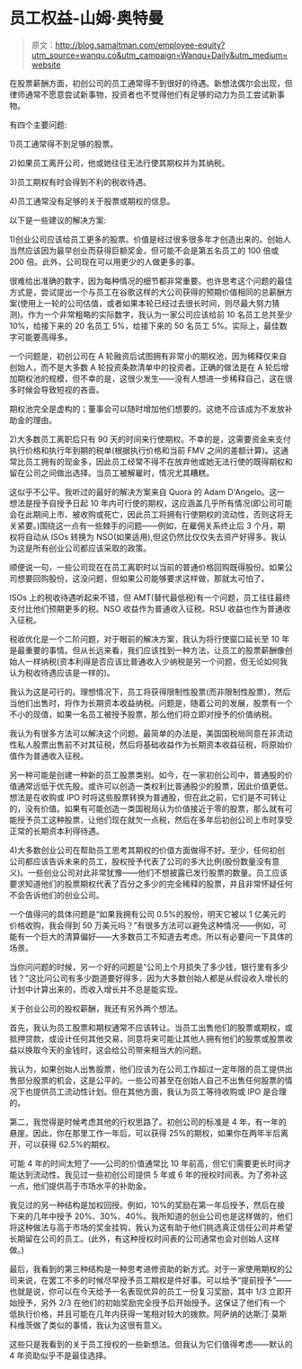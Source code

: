 # 员工权益-山姆·奥特曼

> 原文：<http://blog.samaltman.com/employee-equity?utm_source=wanqu.co&utm_campaign=Wanqu+Daily&utm_medium=website>

在股票薪酬方面，初创公司的员工通常得不到很好的待遇。新想法偶尔会出现，但律师通常不愿意尝试新事物，投资者也不觉得他们有足够的动力为员工尝试新事物。

有四个主要问题:

1)员工通常得不到足够的股票。

2)如果员工离开公司，他或她往往无法行使其期权并为其纳税。

3)员工期权有时会得到不利的税收待遇。

4)员工通常没有足够的关于股票或期权的信息。

以下是一些建议的解决方案:

1)创业公司应该给员工更多的股票。价值是经过很多很多年才创造出来的。创始人当然应该因为最早创业而获得巨额奖金，但可能不会是第五名员工的 100 倍或 200 倍。此外，公司现在可以用更少的人做更多的事。

很难给出准确的数字，因为每种情况的细节都非常重要。也许思考这个问题的最佳方式是，尝试提出一个与员工在谷歌这样的大公司获得的预期价值相同的总薪酬方案(使用上一轮的公司估值，或者如果本轮已经过去很长时间，则尽最大努力猜测)。作为一个非常粗略的实际数字，我认为一家公司应该给前 10 名员工总共至少 10%，给接下来的 20 名员工 5%，给接下来的 50 名员工 5%。实际上，最佳数字可能要高得多。

一个问题是，初创公司在 A 轮融资后试图拥有非常小的期权池，因为稀释仅来自创始人，而不是大多数 A 轮投资条款清单中的投资者。正确的做法是在 A 轮后增加期权池的规模，但不幸的是，这很少发生——没有人想进一步稀释自己，这在很多时候会导致短视的吝啬。

期权池完全是虚构的；董事会可以随时增加他们想要的。这绝不应该成为不发放补助金的理由。

2)大多数员工离职后只有 90 天的时间来行使期权。不幸的是，这需要资金来支付执行价格和执行年到期的税单(根据执行价格和当前 FMV 之间的差额计算)。这通常比员工拥有的现金多，因此员工经常不得不在放弃他或她无法行使的既得期权和留在公司之间做出选择。当员工被解雇时，情况尤其糟糕。

这似乎不公平。我听过的最好的解决方案来自 Quora 的 Adam D'Angelo。这一想法是授予自授予日起 10 年内可行使的期权，这应涵盖几乎所有情况(即公司可能会在此期间上市、被收购或死亡，因此员工将拥有行使期权的流动性，否则这将无关紧要。)围绕这一点有一些棘手的问题——例如，在雇佣关系终止后 3 个月，期权将自动从 ISOs 转换为 NSO(如果适用),但这仍然比仅仅失去资产好得多。我认为这是所有创业公司都应该采取的政策。

顺便说一句，一些公司现在在员工离职时以当前的普通价格回购既得股份。如果公司想要回购股份，这没问题，但如果公司能够要求这样做，那就太可怕了。

ISOs 上的税收待遇听起来不错，但 AMT(替代最低税)有一个问题，员工往往最终支付比他们预期更多的税。NSO 收益作为普通收入征税。RSU 收益也作为普通收入征税。

税收优化是一个二阶问题，对于眼前的解决方案，我认为将行使窗口延长至 10 年是最重要的事情。但从长远来看，我们应该找到一种方法，让员工的股票薪酬像创始人一样纳税(资本利得是否应该比普通收入少纳税是另一个问题，但无论如何我认为税收待遇应该是一样的)。

我认为这是可行的。理想情况下，员工将获得限制性股票(而非限制性股票)，然后当他们出售时，将作为长期资本收益纳税。问题是，随着公司的发展，股票有一个不小的现值，如果一名员工被授予股票，那么他们将立即对授予的价值纳税。

我认为有很多方法可以解决这个问题。最简单的办法是，美国国税局同意在非流动性私人股票出售前不对其征税，然后将基础收益作为长期资本收益征税，将原始价值作为普通收入征税。

另一种可能是创建一种新的员工股票类别。如今，在一家初创公司中，普通股的价值通常远低于优先股。或许可以创造一类权利比普通股少的股票，因此价值更低。想法是在收购或 IPO 时将这些股票转换为普通股，但在此之前，它们是不可转让的，没有价值。如果有可能创造一类国税局认为价值接近于零的股票，那么就有可能授予员工这种股票，让他们现在就欠一点税，然后在多年后初创公司上市时享受正常的长期资本利得待遇。

4)大多数创业公司在帮助员工思考其期权的价值方面做得不好。至少，任何初创公司都应该告诉未来的员工，股权授予代表了公司的多大比例(股份数量没有意义)。一些创业公司对此非常犹豫——他们不想披露已发行股票的数量。员工应该要求知道他们的股票期权代表了百分之多少的完全稀释的股票，并且非常怀疑任何不会告诉他们的创业公司。

一个值得问的具体问题是“如果我拥有公司 0.5%的股份，明天它被以 1 亿美元的价格收购，我会得到 50 万美元吗？”有很多方法可以避免这种情况——例如，可能有一个巨大的清算偏好——大多数员工不知道去考虑。所以有必要问一下具体的场景。

当你问问题的时候，另一个好的问题是“公司上个月损失了多少钱，银行里有多少钱？”这比问公司有多少跑道要好得多，因为大多数创始人都是从假设收入增长的计划中计算出来的，而收入增长并不总是能实现。

关于创业公司的股权薪酬，我还有另外两个想法。

首先，我认为员工股票和期权通常不应该转让。当员工出售他们的股票或期权，或抵押贷款，或设计任何其他交易，同意将来可能让其他人拥有他们的股票或股票收益以换取今天的金钱时，这会给公司带来相当大的问题。

我认为，如果创始人出售股票，他们应该为在公司工作超过一定年限的员工提供出售部分股票的机会，这是公平的。一些公司甚至在创始人自己不出售任何股票的情况下也提供员工流动性计划。但在其他方面，我认为员工等待收购或 IPO 是合理的。

第二，我觉得是时候考虑其他的行权思路了。初创公司的标准是 4 年，有一年的悬崖。因此，你在那里工作一年后，可以获得 25%的期权，如果你在两年半后离开，可以获得 62.5%的期权。

可能 4 年的时间太短了——公司的价值通常比 10 年前高，但它们需要更长时间才能达到流动性。我见过一些初创公司提供 5 年或 6 年的授权时间表。为了弥补这一点，他们提供高于市场水平的补助金。

我见过的另一种结构是加权回授。例如，10%的奖励在第一年后授予，然后在接下来的几年中授予 20%、30%、40%。我所知道的创业公司也是这样做的，他们将这种做法与高于市场的奖金挂钩，我认为这有助于他们挑选真正信任公司并希望长期留在公司的员工。(此外，有这种授权时间表的公司通常也会对创始人这样做。)

最后，我看到的第三种结构是一种思考进修资助的新方式。对于一家使用期权的公司来说，在罢工不多的时候尽早授予员工期权是件好事。可以给予“提前授予”——也就是说，你可以在今天给予一名表现优异的员工一份复习奖励，其中 1/3 立即开始授予，另外 2/3 在他们的初始奖励完全授予后开始授予。这保证了他们有一个低执行价格，并且可能在几年内获得一笔相对较大的拨款。阿萨纳的达斯汀·莫斯科维茨做了类似的事情，我认为这很有意义。

这些只是我看到的关于员工授权的一些新想法。但我认为它们值得考虑——默认的 4 年资助似乎不是最佳选择。